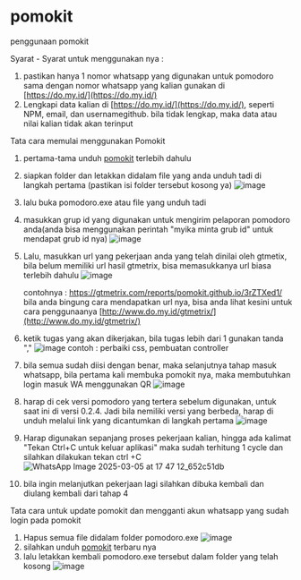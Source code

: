 # pomokit
penggunaan pomokit

Syarat - Syarat untuk menggunakan nya :
1. pastikan hanya 1 nomor whatsapp yang digunakan untuk pomodoro sama dengan nomor whatsapp yang kalian gunakan di [https://do.my.id/](https://do.my.id/)
2. Lengkapi data kalian di [https://do.my.id/](https://do.my.id/), seperti NPM, email, dan usernamegithub. bila tidak lengkap, maka data atau nilai kalian tidak akan terinput

Tata cara memulai menggunakan Pomokit

1. pertama-tama unduh [pomokit](https://github.com/pomokit/pomodoro/releases/latest/download/pomodoro.exe) terlebih dahulu
2. siapkan folder dan letakkan didalam file yang anda unduh tadi di langkah pertama (pastikan isi folder tersebut kosong ya)
![image](https://github.com/user-attachments/assets/d48e81c5-71d8-4b07-b684-519eb141d362)
3. lalu buka pomodoro.exe atau file yang unduh tadi
4. masukkan grup id yang digunakan untuk mengirim pelaporan pomodoro anda(anda bisa menggunakan perintah "myika minta grub id" untuk mendapat grub id nya)
![image](https://github.com/user-attachments/assets/d0e66b61-b7b4-4fe2-96a8-75d6f0af992f)

5. Lalu, masukkan url yang pekerjaan anda yang telah dinilai oleh gtmetix, bila belum memiliki url hasil gtmetrix, bisa memasukkanya url biasa terlebih dahulu
![image](https://github.com/user-attachments/assets/7857b3d4-8a7d-472a-8bb7-601b1845f056)

   contohnya : https://gtmetrix.com/reports/pomokit.github.io/3rZTXed1/
bila anda bingung cara mendapatkan url nya, bisa anda lihat kesini untuk cara penggunaanya
[http://www.do.my.id/gtmetrix/](http://www.do.my.id/gtmetrix/)

6. ketik tugas yang akan dikerjakan, bila tugas lebih dari 1 gunakan tanda ","
![image](https://github.com/user-attachments/assets/7168b6ef-06fd-4cc4-b339-9e708205ed7d)
contoh : perbaiki css, pembuatan controller
7. bila semua sudah diisi dengan benar, maka selanjutnya tahap masuk whatsapp, bila pertama kali membuka pomokit nya, maka membutuhkan login masuk WA menggunakan QR
![image](https://github.com/user-attachments/assets/55da9159-7644-4c65-8093-1abd2322d79e)
8. harap di cek versi pomodoro yang tertera sebelum digunakan, untuk saat ini di versi 0.2.4. Jadi bila nemiliki versi yang berbeda, harap di unduh melalui link yang dicantumkan di langkah pertama
![image](https://github.com/user-attachments/assets/63217290-5076-47c7-8990-19063156086f)
9. Harap digunakan sepanjang proses pekerjaan kalian, hingga ada kalimat "Tekan Ctrl+C untuk keluar aplikasi" maka sudah terhitung 1 cycle dan silahkan dilakukan tekan ctrl +C
![WhatsApp Image 2025-03-05 at 17 47 12_652c51db](https://github.com/user-attachments/assets/52b9e26f-cf1c-48a5-ba96-58286d3f24c3)
10. bila ingin melanjutkan pekerjaan lagi silahkan dibuka kembali dan diulang kembali dari tahap 4


Tata cara untuk update pomokit dan mengganti akun whatsapp yang sudah login pada pomokit

1. Hapus semua file didalam folder pomodoro.exe
![image](https://github.com/user-attachments/assets/3412f900-d953-4bb2-8d0c-285d29195da0)
2. silahkan unduh [pomokit](https://github.com/pomokit/pomodoro/releases/latest/download/pomodoro.exe) terbaru nya
3. lalu letakkan kembali pomodoro.exe tersebut dalam folder yang telah kosong
![image](https://github.com/user-attachments/assets/d48e81c5-71d8-4b07-b684-519eb141d362)
